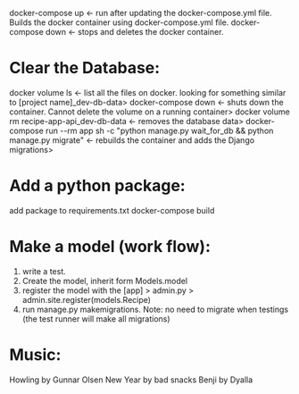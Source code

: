 docker-compose up <- run after updating the docker-compose.yml file. Builds the docker container using docker-compose.yml file.
docker-compose down <- stops and deletes the docker container.

# Clear the Database:
docker volume ls <- list all the files on docker. looking for something similar to [project name]_dev-db-data>
docker-compose down <- shuts down the container. Cannot delete the volume on a running container>
docker volume rm recipe-app-api_dev-db-data <- removes the database data>
docker-compose run --rm app sh -c "python manage.py wait_for_db && python manage.py migrate" <- rebuilds the container and adds the Django migrations>

# Add a python package:
add package to requirements.txt
docker-compose build

# Make a model (work flow):
1. write a test.
2. Create the model, inherit form Models.model
3. register the model with the [app] > admin.py > admin.site.register(models.Recipe)
4. run manage.py makemigrations. Note: no need to migrate when testings (the test runner will make all migrations)

# Music:
Howling by Gunnar Olsen
New Year by bad snacks
Benji by Dyalla
